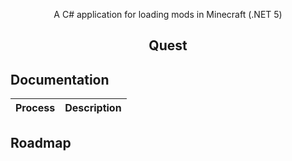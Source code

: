 <p align="center">  A C# application for loading mods in Minecraft (.NET 5)</p>
<h2 align="center"> Quest </h2>
<h2> Documentation</h2>
<table>
<thead>
<tr>
<th>Process</th>
<th>Description</th>
</tr>
</thead>
<tbody>
 
</tbody>
</table>
 <h2> Roadmap</h2>
 
 
